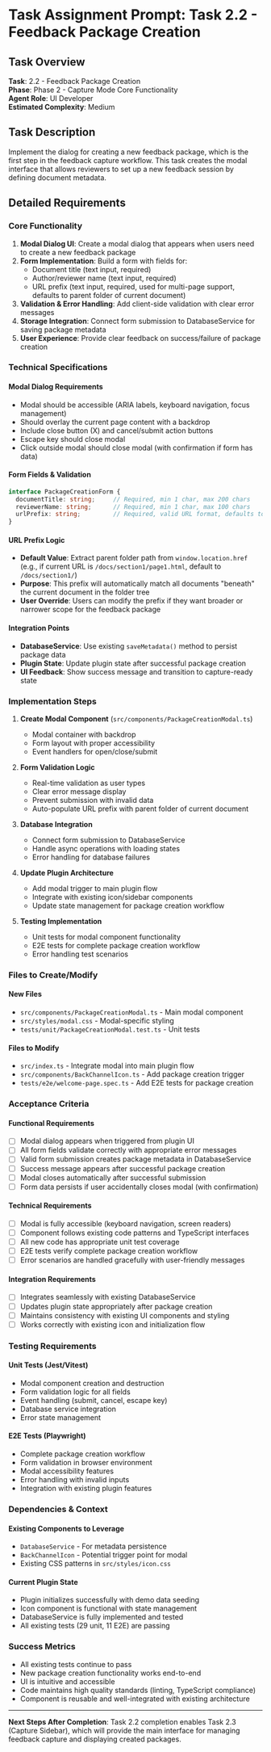 # Task Assignment Prompt: Task 2.2 - Feedback Package Creation

## Task Overview
**Task**: 2.2 - Feedback Package Creation  
**Phase**: Phase 2 - Capture Mode Core Functionality  
**Agent Role**: UI Developer  
**Estimated Complexity**: Medium  

## Task Description
Implement the dialog for creating a new feedback package, which is the first step in the feedback capture workflow. This task creates the modal interface that allows reviewers to set up a new feedback session by defining document metadata.

## Detailed Requirements

### Core Functionality
1. **Modal Dialog UI**: Create a modal dialog that appears when users need to create a new feedback package
2. **Form Implementation**: Build a form with fields for:
   - Document title (text input, required)
   - Author/reviewer name (text input, required) 
   - URL prefix (text input, required, used for multi-page support, defaults to parent folder of current document)
3. **Validation & Error Handling**: Add client-side validation with clear error messages
4. **Storage Integration**: Connect form submission to DatabaseService for saving package metadata
5. **User Experience**: Provide clear feedback on success/failure of package creation

### Technical Specifications

#### Modal Dialog Requirements
- Modal should be accessible (ARIA labels, keyboard navigation, focus management)
- Should overlay the current page content with a backdrop
- Include close button (X) and cancel/submit action buttons
- Escape key should close modal
- Click outside modal should close modal (with confirmation if form has data)

#### Form Fields & Validation
```typescript
interface PackageCreationForm {
  documentTitle: string;     // Required, min 1 char, max 200 chars
  reviewerName: string;      // Required, min 1 char, max 100 chars
  urlPrefix: string;         // Required, valid URL format, defaults to parent folder of current document
}
```

#### URL Prefix Logic
- **Default Value**: Extract parent folder path from `window.location.href` (e.g., if current URL is `/docs/section1/page1.html`, default to `/docs/section1/`)
- **Purpose**: This prefix will automatically match all documents "beneath" the current document in the folder tree
- **User Override**: Users can modify the prefix if they want broader or narrower scope for the feedback package

#### Integration Points
- **DatabaseService**: Use existing `saveMetadata()` method to persist package data
- **Plugin State**: Update plugin state after successful package creation
- **UI Feedback**: Show success message and transition to capture-ready state

### Implementation Steps

1. **Create Modal Component** (`src/components/PackageCreationModal.ts`)
   - Modal container with backdrop
   - Form layout with proper accessibility
   - Event handlers for open/close/submit

2. **Form Validation Logic**
   - Real-time validation as user types
   - Clear error message display
   - Prevent submission with invalid data
   - Auto-populate URL prefix with parent folder of current document

3. **Database Integration**
   - Connect form submission to DatabaseService
   - Handle async operations with loading states
   - Error handling for database failures

4. **Update Plugin Architecture**
   - Add modal trigger to main plugin flow
   - Integrate with existing icon/sidebar components
   - Update state management for package creation workflow

5. **Testing Implementation**
   - Unit tests for modal component functionality
   - E2E tests for complete package creation workflow
   - Error handling test scenarios

### Files to Create/Modify

#### New Files
- `src/components/PackageCreationModal.ts` - Main modal component
- `src/styles/modal.css` - Modal-specific styling
- `tests/unit/PackageCreationModal.test.ts` - Unit tests

#### Files to Modify
- `src/index.ts` - Integrate modal into main plugin flow
- `src/components/BackChannelIcon.ts` - Add package creation trigger
- `tests/e2e/welcome-page.spec.ts` - Add E2E tests for package creation

### Acceptance Criteria

#### Functional Requirements
- [ ] Modal dialog appears when triggered from plugin UI
- [ ] All form fields validate correctly with appropriate error messages
- [ ] Valid form submission creates package metadata in DatabaseService
- [ ] Success message appears after successful package creation
- [ ] Modal closes automatically after successful submission
- [ ] Form data persists if user accidentally closes modal (with confirmation)

#### Technical Requirements
- [ ] Modal is fully accessible (keyboard navigation, screen readers)
- [ ] Component follows existing code patterns and TypeScript interfaces
- [ ] All new code has appropriate unit test coverage
- [ ] E2E tests verify complete package creation workflow
- [ ] Error scenarios are handled gracefully with user-friendly messages

#### Integration Requirements
- [ ] Integrates seamlessly with existing DatabaseService
- [ ] Updates plugin state appropriately after package creation
- [ ] Maintains consistency with existing UI components and styling
- [ ] Works correctly with existing icon and initialization flow

### Testing Requirements

#### Unit Tests (Jest/Vitest)
- Modal component creation and destruction
- Form validation logic for all fields
- Event handling (submit, cancel, escape key)
- Database service integration
- Error state management

#### E2E Tests (Playwright)
- Complete package creation workflow
- Form validation in browser environment
- Modal accessibility features
- Error handling with invalid inputs
- Integration with existing plugin features

### Dependencies & Context

#### Existing Components to Leverage
- `DatabaseService` - For metadata persistence
- `BackChannelIcon` - Potential trigger point for modal
- Existing CSS patterns in `src/styles/icon.css`

#### Current Plugin State
- Plugin initializes successfully with demo data seeding
- Icon component is functional with state management
- DatabaseService is fully implemented and tested
- All existing tests (29 unit, 11 E2E) are passing

### Success Metrics
- All existing tests continue to pass
- New package creation functionality works end-to-end
- UI is intuitive and accessible
- Code maintains high quality standards (linting, TypeScript compliance)
- Component is reusable and well-integrated with existing architecture

---

**Next Steps After Completion**: Task 2.2 completion enables Task 2.3 (Capture Sidebar), which will provide the main interface for managing feedback capture and displaying created packages.